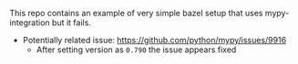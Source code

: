 This repo contains an example of very simple bazel setup that uses mypy-integration but it fails.

- Potentially related issue: https://github.com/python/mypy/issues/9916
  - After setting version as `0.790` the issue appears fixed
